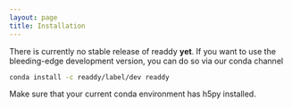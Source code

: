 ```yaml
---
layout: page
title: Installation
---
```


There is currently no stable release of readdy __yet__. If you want to use the bleeding-edge development version, you can do so via our conda channel
```sh
conda install -c readdy/label/dev readdy
```
Make sure that your current conda environment has h5py installed.